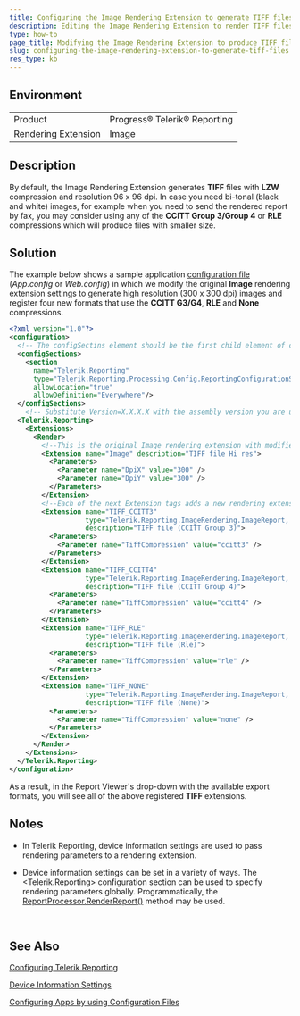 ```yaml
---
title: Configuring the Image Rendering Extension to generate TIFF files
description: Editing the Image Rendering Extension to render TIFF files.
type: how-to
page_title: Modifying the Image Rendering Extension to produce TIFF files
slug: configuring-the-image-rendering-extension-to-generate-tiff-files
res_type: kb
---
```


## Environment
<table>
	<tr>
		<td>Product</td>
		<td>Progress® Telerik® Reporting</td>
	</tr>
   <tr>
		<td>Rendering Extension</td>
		<td>Image</td>
	</tr>
</table>

## Description

By default, the Image Rendering Extension generates **TIFF** files with **LZW** compression and resolution 96 x 96 dpi. In case you need bi-tonal (black and white) images, for example when you need to send the rendered report by fax, you may consider using any of the **CCITT Group 3/Group 4** or **RLE** compressions which will produce files with smaller size.  
    
## Solution

The example below shows a sample application [configuration file](https://docs.microsoft.com/en-us/dotnet/framework/configure-apps) (*App.config* or *Web.config*) in which we modify the original **Image** rendering extension settings to generate high resolution (300 x 300 dpi) images and register four new formats that use the **CCITT G3/G4**, **RLE** and **None** compressions.   
    
```xml
<?xml version="1.0"?> 
<configuration> 
  <!-- The configSectins element should be the first child element of configuration --> 
  <configSections> 
    <section 
      name="Telerik.Reporting" 
      type="Telerik.Reporting.Processing.Config.ReportingConfigurationSection, Telerik.Reporting, Version=x.x.x.x, Culture=neutral, PublicKeyToken=a9d7983dfcc261be" 
      allowLocation="true" 
      allowDefinition="Everywhere"/> 
  </configSections> 
    <!-- Substitute Version=X.X.X.X with the assembly version you are using! --> 
  <Telerik.Reporting> 
    <Extensions> 
      <Render> 
        <!--This is the original Image rendering extension with modified settings to output high resolution TIFF – 300 x 300 dpi. Also we override the description attribute to hint on the changed resolution.--> 
        <Extension name="Image" description="TIFF file Hi res"> 
          <Parameters> 
            <Parameter name="DpiX" value="300" /> 
            <Parameter name="DpiY" value="300" /> 
          </Parameters> 
        </Extension> 
        <!--Each of the next Extension tags adds a new rendering extension with unique name. The value provided for the TiffCompression parameter defines the compression method to be used. The description attribute is the string to be displayed in the viewer controls, so that the end users can distinguish the export options.--> 
        <Extension name="TIFF_CCITT3" 
                   type="Telerik.Reporting.ImageRendering.ImageReport, Telerik.Reporting, Version=x.x.x.x, Culture=neutral, PublicKeyToken=a9d7983dfcc261be" 
                   description="TIFF file (CCITT Group 3)"> 
          <Parameters> 
            <Parameter name="TiffCompression" value="ccitt3" /> 
          </Parameters> 
        </Extension> 
        <Extension name="TIFF_CCITT4" 
                   type="Telerik.Reporting.ImageRendering.ImageReport, Telerik.Reporting, Version=x.x.x.x, Culture=neutral, PublicKeyToken=a9d7983dfcc261be" 
                   description="TIFF file (CCITT Group 4)"> 
          <Parameters> 
            <Parameter name="TiffCompression" value="ccitt4" /> 
          </Parameters> 
        </Extension> 
        <Extension name="TIFF_RLE" 
                   type="Telerik.Reporting.ImageRendering.ImageReport, Telerik.Reporting, Version=x.x.x.x, Culture=neutral, PublicKeyToken=a9d7983dfcc261be" 
                   description="TIFF file (Rle)"> 
          <Parameters> 
            <Parameter name="TiffCompression" value="rle" /> 
          </Parameters> 
        </Extension> 
        <Extension name="TIFF_NONE" 
                   type="Telerik.Reporting.ImageRendering.ImageReport, Telerik.Reporting, Version=x.x.x.x, Culture=neutral, PublicKeyToken=a9d7983dfcc261be" 
                   description="TIFF file (None)"> 
          <Parameters> 
            <Parameter name="TiffCompression" value="none" /> 
          </Parameters> 
        </Extension> 
      </Render> 
    </Extensions> 
  </Telerik.Reporting>   
</configuration> 
``` 
   
As a result, in the Report Viewer's drop-down with the available export formats, you will see all of the above registered **TIFF** extensions.  

## Notes

- In Telerik Reporting, device information settings are used to pass rendering parameters to a rendering extension.  
   
- Device information settings can be set in a variety of ways. The &lt;Telerik.Reporting&gt; configuration section can be used to specify rendering parameters globally. Programmatically, the [ReportProcessor.RenderReport()](../m-telerik-reporting-processing-reportprocessor-renderreport) method may be used. 

        
## See Also  
 
[Configuring Telerik Reporting](../configuring-telerik-reporting)

[Device Information Settings](../device-information-settings)

[Configuring Apps by using Configuration Files](https://docs.microsoft.com/en-us/dotnet/framework/configure-apps/)

 
